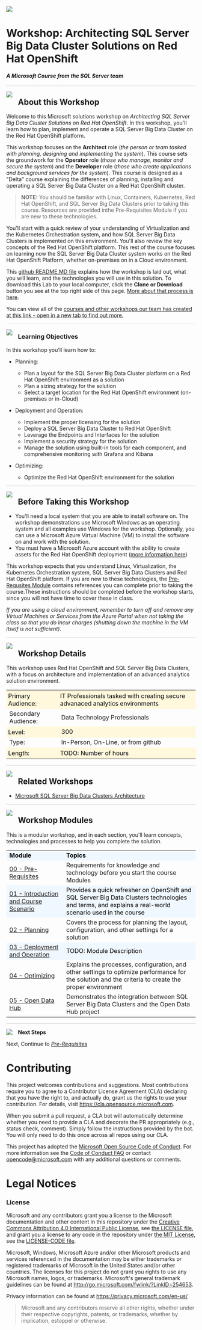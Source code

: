 ![](graphics/microsoftlogo.png)

# Workshop: Architecting SQL Server Big Data Cluster Solutions on Red Hat OpenShift

#### <i>A Microsoft Course from the SQL Server team</i>

<p style="border-bottom: 1px solid lightgrey;"></p>

<img style="float: left; margin: 0px 15px 15px 0px;" src="https://raw.githubusercontent.com/microsoft/sqlworkshops/master/graphics/textbubble.png"> <h2>About this Workshop</h2>

Welcome to this Microsoft solutions workshop on *Architecting SQL Server Big Data Cluster Solutions on Red Hat OpenShift*. In this workshop, you'll learn how to plan, implement and operate a SQL Server Big Data Cluster on the Red Hat OpenShift platform. 

This workshop focuses on the **Architect** role (*the person or team tasked with planning, designing and implementing the system*). This course sets the groundwork for the **Operator** role (*those who manage, monitor and secure the system*) and the **Developer** role (*those who create applications and background services for the system*). This course is designed as a "Delta" course explaining the differences of planning, installing and operating a SQL Server Big Data Cluster on a Red Hat OpenShift cluster. 

> **NOTE:** You should be familiar with Linux, Containers, Kubernetes, Red Hat OpenShift, and SQL Server Big Data Clusters prior to taking this course. Resources are provided inthe Pre-Requisites Module if you are new to these technologies. 

You'll start with a quick review of your understanding of Virtualization and the Kubernetes Orchestration system, and how SQL Server Big Data Clusters is implemented on this environment. You'll also review the key concepts of the Red Hat OpenShift platform. This rest of the course focuses on learning now the SQL Server Big Data Cluster system works on the Red Hat OpenShift Platform, whether on-premises on in a Cloud environment.

This [github README.MD file](https://lab.github.com/githubtraining/introduction-to-github) explains how the workshop is laid out, what you will learn, and the technologies you will use in this solution. To download this Lab to your local computer, click the **Clone or Download** button you see at the top right side of this page. [More about that process is here](https://help.github.com/en/github/creating-cloning-and-archiving-repositories/cloning-a-repository). 

You can view all of the [courses and other workshops our team has created at this link - open in a new tab to find out more.](https://microsoft.github.io/sqlworkshops/)

<p style="border-bottom: 1px solid lightgrey;"></p>

<img style="float: left; margin: 0px 15px 15px 0px;" src="https://raw.githubusercontent.com/microsoft/sqlworkshops/master/graphics/checkmark.png"> <h3>Learning Objectives</h3>

In this workshop you'll learn how to:
<br>

- Planning: 
  - Plan a layout for the SQL Server Big Data Cluster platform on a Red Hat OpenShift environment as a solution
  - Plan a sizing strategy for the solution
  - Select a target location for the Red Hat OpenShift environment (on-premises or in-Cloud)

- Deployment  and Operation:
  - Implement the proper licensing for the solution
  - Deploy a SQL Server Big Data Cluster to Red Hat OpenShift
  - Leverage the Endpoints and Interfaces for the solution
  - Implement a security strategy for the solution
  - Manage the solution using built-in tools for each component, and comprehensive monitoring with Grafana and Kibana

- Optimizing: 
  - Optimize the Red Hat OpenShift environment for the solution

<p style="border-bottom: 1px solid lightgrey;"></p>

<img style="float: left; margin: 0px 15px 15px 0px;" src="https://raw.githubusercontent.com/microsoft/sqlworkshops/master/graphics/owl.png"> <h2>Before Taking this Workshop</h2>

 - You'll need a local system that you are able to install software on. The workshop demonstrations use Microsoft Windows as an operating system and all examples use Windows for the workshop. Optionally, you can use a Microsoft Azure Virtual Machine (VM) to install the software on and work with the solution.
- You must have a Microsoft Azure account with the ability to create assets for the Red Hat OpenShift deployment ([more information here](https://azure.microsoft.com/en-us/services/openshift/))

This workshop expects that you understand Linux, Virtualization, the Kubernetes Orchestration system, SQL Server Big Data Clusters and Red Hat OpenShift platform. If you are new to these technologies, the [Pre-Requsites Module](https://github.com/microsoft/sqlworkshops-bdconopenshift/blob/main/bdconopenshift/00%20-%20Pre-Requisites.md) contains references you can complete prior to taking the course.These instructions should be completed before the workshop starts, since you will not have time to cover these in class. 

<i>If you are using a cloud environment, remember to turn off and remove any Virtual Machines or Services from the Azure Portal when not taking the class so that you do incur charges (shutting down the machine in the VM itself is not sufficient)</i>.

<p style="border-bottom: 1px solid lightgrey;"></p>

<img style="float: left; margin: 0px 15px 15px 0px;" src="https://raw.githubusercontent.com/microsoft/sqlworkshops/master/graphics/education1.png"> <h2>Workshop Details</h2>

This workshop uses Red Hat OpenShift and SQL Server Big Data Clusters, with a focus on architecture and implementation of an advanced analytics solution environment.

<table style="tr:nth-child(even) {background-color: #f2f2f2;}; text-align: left; display: table; border-collapse: collapse; border-spacing: 5px; border-color: gray;">

  <tr><td style="background-color: Cornsilk; color: black; padding: 5px 5px;">Primary Audience:</td><td style="background-color: Cornsilk; color: black; padding: 5px 5px;">IT Professionals tasked with creating secure advanaced analytics environments </td></tr>
  <tr><td>Secondary Audience:</td><td>Data  Technology Professionals</td></tr>
  <tr><td style="background-color: Cornsilk; color: black; padding: 5px 5px;">Level: </td><td style="background-color: Cornsilk; color: black; padding: 5px 5px0;">300</td></tr>
  <tr><td>Type:</td><td>In-Person, On-Line, or from github</td></tr>
  <tr><td style="background-color: Cornsilk; color: black; padding: 5px 5px;">Length: </td><td style="background-color: Cornsilk; color: black; padding: 5px 5px;">TODO: Number of hours</td></tr>

</table>

<p style="border-bottom: 1px solid lightgrey;"></p>

<img style="float: left; margin: 0px 15px 15px 0px;" src="https://raw.githubusercontent.com/microsoft/sqlworkshops/master/graphics/pinmap.png"> <h2>Related Workshops</h2>

 - [Microsoft SQL Server Big Data Clusters Architecture](https://github.com/Microsoft/sqlworkshops-bdc)

<p style="border-bottom: 1px solid lightgrey;"></p>

<img style="float: left; margin: 0px 15px 15px 0px;" src="https://raw.githubusercontent.com/microsoft/sqlworkshops/master/graphics/bookpencil.png"> <h2>Workshop Modules</h2>

This is a modular workshop, and in each section, you'll learn concepts, technologies and processes to help you complete the solution.

<table style="tr:nth-child(even) {background-color: #f2f2f2;}; text-align: left; display: table; border-collapse: collapse; border-spacing: 5px; border-color: gray;">

  <tr><td style="background-color: AliceBlue; color: black;"><b>Module</b></td><td style="background-color: AliceBlue; color: black;"><b>Topics</b></td></tr>

  <tr><td><a href="https://github.com/microsoft/sqlworkshops-bdconopenshift/blob/main/bdconopenshift/00%20-%20Pre-Requisites.md" target="_blank">00 - Pre-Requisites </a></td><td> Requirements for knowledge and technology before you start the course Modules</td></tr>
  
  <tr><td style="background-color: AliceBlue; color: black;"><a href="https://github.com/microsoft/sqlworkshops-bdconopenshift/blob/main/bdconopenshift/01%20-%20Introduction.md" target="_blank">01 - Introduction and Course Scenario </a> </td><td td style="background-color: AliceBlue; color: black;"> Provides a quick refresher on OpenShift and SQL Server Big Data Clusters technologies and terms, and explains a real-world scenario used in the course  </td></tr>
  
  <tr><td><a href="https://github.com/microsoft/sqlworkshops-bdconopenshift/blob/main/bdconopenshift/02%20-%20Planning.md" target="_blank">02 - Planning </a></td><td> Covers the process for planning the layout, configuration, and other settings for a solution</td></tr>
  
  <tr><td style="background-color: AliceBlue; color: black;"><a href="https://github.com/microsoft/sqlworkshops-bdconopenshift/blob/main/bdconopenshift/03%20-%20Deployment.md" target="_blank">03 - Deployment and Operation</a> </td><td td style="background-color: AliceBlue; color: black;"> TODO: Module Description</td></tr>  
  
  <tr><td><a href="https://github.com/microsoft/sqlworkshops-bdconopenshift/blob/main/bdconopenshift/04%20-%20Optimization.md" target="_blank">04 - Optimizing </a></td><td> Explains the processes, configuration, and other settings to optimize performance for the solution and the criteria to create the proper environment</td></tr>

  <tr><td><a href="https://github.com/microsoft/sqlworkshops-bdconopenshift/blob/main/bdconopenshift/05%20-%20Open%20Data%20Hub.md" target="_blank">05 - Open Data Hub </a></td><td> Demonstrates the integration between SQL Server Big Data Clusters and the Open Data Hub project</td></tr>

</table>

<p style="border-bottom: 1px solid lightgrey;"></p>

<p><img style="float: left; margin: 0px 15px 15px 0px;" src="https://raw.githubusercontent.com/microsoft/sqlworkshops/master/graphics/geopin.png"><b>Next Steps</b></p>

Next, Continue to <a href="https://github.com/microsoft/sqlworkshops-bdconopenshift/blob/main/bdconopenshift/00%20-%20Pre-Requisites.md" target="_blank"><i> Pre-Requisites</i></a>

# Contributing

This project welcomes contributions and suggestions.  Most contributions require you to agree to a
Contributor License Agreement (CLA) declaring that you have the right to, and actually do, grant us
the rights to use your contribution. For details, visit https://cla.opensource.microsoft.com.

When you submit a pull request, a CLA bot will automatically determine whether you need to provide
a CLA and decorate the PR appropriately (e.g., status check, comment). Simply follow the instructions
provided by the bot. You will only need to do this once across all repos using our CLA.

This project has adopted the [Microsoft Open Source Code of Conduct](https://opensource.microsoft.com/codeofconduct/).
For more information see the [Code of Conduct FAQ](https://opensource.microsoft.com/codeofconduct/faq/) or
contact [opencode@microsoft.com](mailto:opencode@microsoft.com) with any additional questions or comments.

# Legal Notices

### License
Microsoft and any contributors grant you a license to the Microsoft documentation and other content in this repository under the [Creative Commons Attribution 4.0 International Public License](https://creativecommons.org/licenses/by/4.0/legalcode), see [the LICENSE file](https://github.com/MicrosoftDocs/mslearn-tailspin-spacegame-web/blob/master/LICENSE), and grant you a license to any code in the repository under [the MIT License](https://opensource.org/licenses/MIT), see the [LICENSE-CODE file](https://github.com/MicrosoftDocs/mslearn-tailspin-spacegame-web/blob/master/LICENSE-CODE).

Microsoft, Windows, Microsoft Azure and/or other Microsoft products and services referenced in the documentation
may be either trademarks or registered trademarks of Microsoft in the United States and/or other countries.
The licenses for this project do not grant you rights to use any Microsoft names, logos, or trademarks.
Microsoft's general trademark guidelines can be found at http://go.microsoft.com/fwlink/?LinkID=254653.

Privacy information can be found at https://privacy.microsoft.com/en-us/

> Microsoft and any contributors reserve all other rights, whether under their respective copyrights, patents,
or trademarks, whether by implication, estoppel or otherwise.